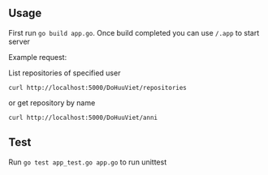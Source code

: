 ## Usage

First run `go build app.go`. Once build completed you can use `/.app` to start server

Example request:

List repositories of specified user

```
curl http://localhost:5000/DoHuuViet/repositories
```

or get repository by name

```
curl http://localhost:5000/DoHuuViet/anni
```

## Test

Run `go test app_test.go app.go` to run unittest
